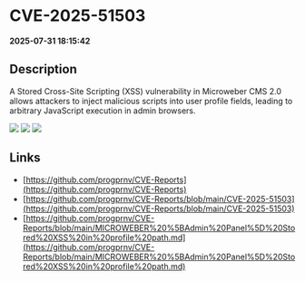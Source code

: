 # CVE-2025-51503

**2025-07-31 18:15:42**

## Description
A Stored Cross-Site Scripting (XSS) vulnerability in Microweber CMS 2.0 allows attackers to inject malicious scripts into user profile fields, leading to arbitrary JavaScript execution in admin browsers.

![](https://img.shields.io/static/v1?label=Score&message=7.6&color=red)
![](https://img.shields.io/static/v1?label=Severity&message=HIGH&color=red)
![](https://img.shields.io/static/v1?label=CWE&message=XSS&color=green)

## Links
- [https://github.com/progprnv/CVE-Reports](https://github.com/progprnv/CVE-Reports)
- [https://github.com/progprnv/CVE-Reports/blob/main/CVE-2025-51503](https://github.com/progprnv/CVE-Reports/blob/main/CVE-2025-51503)
- [https://github.com/progprnv/CVE-Reports/blob/main/MICROWEBER%20%5BAdmin%20Panel%5D%20Stored%20XSS%20in%20profile%20path.md](https://github.com/progprnv/CVE-Reports/blob/main/MICROWEBER%20%5BAdmin%20Panel%5D%20Stored%20XSS%20in%20profile%20path.md)
